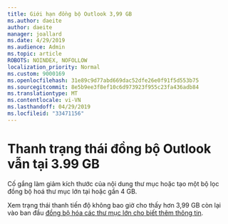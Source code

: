 ```yaml
---
title: Giới hạn đồng bộ Outlook 3,99 GB
ms.author: daeite
author: daeite
manager: joallard
ms.date: 4/29/2019
ms.audience: Admin
ms.topic: article
ROBOTS: NOINDEX, NOFOLLOW
localization_priority: Normal
ms.custom: 9000169
ms.openlocfilehash: 31e89c9d77abd669dac52dfe26e0f91f5d553b75
ms.sourcegitcommit: 8e5b9ee3f8ef10c6d973923f955c23fa436adb84
ms.translationtype: MT
ms.contentlocale: vi-VN
ms.lasthandoff: 04/29/2019
ms.locfileid: "33471156"
---
```

# <a name="outlook-sync-status-bar-remains-at-399-gb"></a>Thanh trạng thái đồng bộ Outlook vẫn tại 3.99 GB

Cố gắng làm giảm kích thước của nội dung thư mục hoặc tạo một bộ lọc đồng bộ hoá thư mục lớn tại hoặc gần 4 GB.

Xem trạng thái thanh tiến độ không bao giờ cho thấy hơn 3,99 GB còn lại vào ban đầu [đồng bộ hóa các thư mục lớn cho biết thêm thông tin](https://support.microsoft.com/en-us/help/2738323/status-bar-progress-never-shows-more-than-3-99-gb-remaining-on-initial).